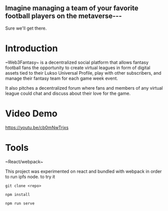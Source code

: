  ## Imagine managing a team of your favorite football players on the metaverse--- 

Sure we'll get there.

# Introduction

~Web3Fantasy~ is a decentralized social platform that allows fantasy football fans the opportunity to create virtual leagues in form of digital assets tied to their Lukso Universal Profile, play with other subscribers, and manage their fantasy team for each game week event. 

It also pitches a decentralized forum where fans and members of any virtual league could chat and discuss about their love for the game. 

# Video Demo

https://youtu.be/cb0mNwTrjxs


# Tools

~React/webpack~

This project was experimented on react and bundled with webpack in order to run ipfs node. to try it 

```
git clone <repo>

npm install

npm run serve

```





 
